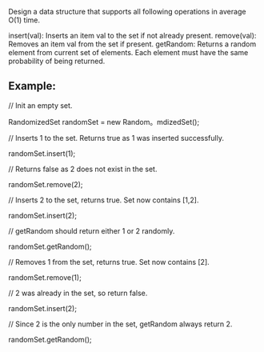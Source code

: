 Design a data structure that supports all following operations in average O(1) time.

insert(val): Inserts an item val to the set if not already present.
remove(val): Removes an item val from the set if present.
getRandom: Returns a random element from current set of elements. Each element must have the same probability of being returned.
## Example:

// Init an empty set.

RandomizedSet randomSet = new Random。mdizedSet();

// Inserts 1 to the set. Returns true as 1 was inserted successfully.

randomSet.insert(1);

// Returns false as 2 does not exist in the set.

randomSet.remove(2);

// Inserts 2 to the set, returns true. Set now contains [1,2].

randomSet.insert(2);

// getRandom should return either 1 or 2 randomly.

randomSet.getRandom();

// Removes 1 from the set, returns true. Set now contains [2].

randomSet.remove(1);

// 2 was already in the set, so return false.

randomSet.insert(2);

// Since 2 is the only number in the set, getRandom always return 2.

randomSet.getRandom();

```java


```
